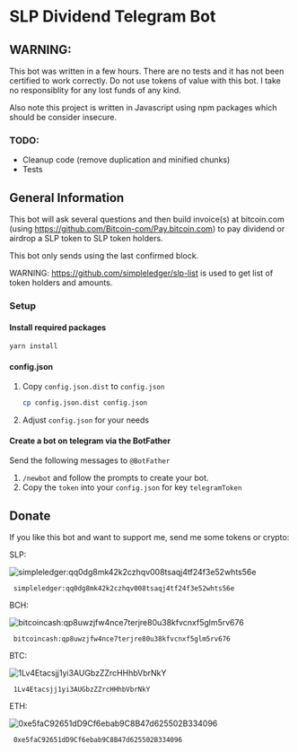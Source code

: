 # SLP Dividend Telegram Bot

## WARNING:
This bot was written in a few hours. There are no tests and it has not been certified to work correctly. Do not use tokens of value with this bot. I take no responsiblity for any lost funds of any kind.

Also note this project is written in Javascript using npm packages which should be consider insecure.

### TODO:
- Cleanup code (remove duplication and minified chunks)
- Tests

## General Information

This bot will ask several questions and then build invoice(s) at bitcoin.com (using https://github.com/Bitcoin-com/Pay.bitcoin.com) to pay dividend or airdrop a SLP token to SLP token holders.

This bot only sends using the last confirmed block. 

WARNING: https://github.com/simpleledger/slp-list is used to get list of token holders and amounts.


### Setup

#### Install required packages
```bash
yarn install
``` 

#### config.json
1. Copy ```config.json.dist``` to ```config.json```
    ```bash
    cp config.json.dist config.json
    ```
2. Adjust ```config.json``` for your needs

#### Create a bot on telegram via the BotFather
Send the following messages to ```@BotFather```
1. ```/newbot``` and follow the prompts to create your bot.
2. Copy the ```token``` into your ```config.json``` for key ```telegramToken```


## Donate

If you like this bot and want to support me, send me some tokens or crypto: 

SLP: 

<img alt="simpleledger:qq0dg8mk42k2czhqv008tsaqj4tf24f3e52whts56e"
     src="https://bwipjs-api.metafloor.com/?bcid=qrcode&text=simpleledger:qq0dg8mk42k2czhqv008tsaqj4tf24f3e52whts56e">

     simpleledger:qq0dg8mk42k2czhqv008tsaqj4tf24f3e52whts56e

BCH:

<img alt="bitcoincash:qp8uwzjfw4nce7terjre80u38kfvcnxf5glm5rv676"
     src="https://bwipjs-api.metafloor.com/?bcid=qrcode&text=bitcoincash:qp8uwzjfw4nce7terjre80u38kfvcnxf5glm5rv676">

     bitcoincash:qp8uwzjfw4nce7terjre80u38kfvcnxf5glm5rv676

BTC:

<img alt="1Lv4Etacsjj1yi3AUGbzZZrcHHhbVbrNkY"
     src="https://bwipjs-api.metafloor.com/?bcid=qrcode&text=1Lv4Etacsjj1yi3AUGbzZZrcHHhbVbrNkY">

     1Lv4Etacsjj1yi3AUGbzZZrcHHhbVbrNkY

ETH:

<img alt="0xe5faC92651dD9Cf6ebab9C8B47d625502B334096"
     src="https://bwipjs-api.metafloor.com/?bcid=qrcode&text=0xe5faC92651dD9Cf6ebab9C8B47d625502B334096">

     0xe5faC92651dD9Cf6ebab9C8B47d625502B334096


